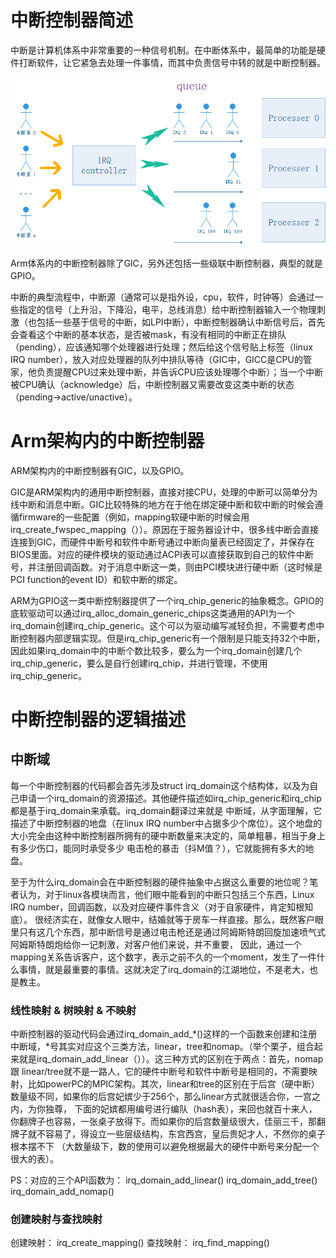 # 中断控制器简述

中断是计算机体系中非常重要的一种信号机制。在中断体系中，最简单的功能是硬件打断软件，让它紧急去处理一件事情，而其中负责信号中转的就是中断控制器。

![IRQ controller base function](https://github.com/Luojiaxing1991/picture/blob/master/IRQ_Controller_intro.png)

Arm体系内的中断控制器除了GIC，另外还包括一些级联中断控制器，典型的就是GPIO。

中断的典型流程中，中断源（通常可以是指外设，cpu，软件，时钟等）会通过一些指定的信号（上升沿，下降沿，电平，总线消息）给中断控制器输入一个物理刺激（也包括一些基于信号的中断，如LPI中断），中断控制器确认中断信号后，首先会查看这个中断的基本状态，是否被mask，有没有相同的中断正在排队（pending），应该通知哪个处理器进行处理；然后给这个信号贴上标签（linux IRQ number），放入对应处理器的队列中排队等待（GIC中，GICC是CPU的管家，他负责提醒CPU过来处理中断，并告诉CPU应该处理哪个中断）；当一个中断被CPU确认（acknowledge）后，中断控制器又需要改变这类中断的状态（pending->active/unactive）。

# Arm架构内的中断控制器
ARM架构内的中断控制器有GIC，以及GPIO。

GIC是ARM架构内的通用中断控制器，直接对接CPU，处理的中断可以简单分为线中断和消息中断。GIC比较特殊的地方在于他在绑定硬中断和软中断的时候会遵循firmware的一些配置（例如，mapping软硬中断的时候会用irq_create_fwspec_mapping（））。原因在于服务器设计中，很多线中断会直接连接到GIC，而硬件中断号和软件中断号通过中断向量表已经固定了，并保存在BIOS里面。对应的硬件模块的驱动通过ACPI表可以直接获取到自己的软件中断号，并注册回调函数。对于消息中断这一类，则由PCI模块进行硬中断（这时候是PCI function的event ID）和软中断的绑定。

ARM为GPIO这一类中断控制器提供了一个irq_chip_generic的抽象概念。GPIO的底软驱动可以通过irq_alloc_domain_generic_chips这类通用的API为一个irq_domain创建irq_chip_generic。这个可以为驱动编写减轻负担，不需要考虑中断控制器内部逻辑实现。但是irq_chip_generic有一个限制是只能支持32个中断，因此如果irq_domain中的中断个数比较多，要么为一个irq_domain创建几个irq_chip_generic，要么是自行创建irq_chip，并进行管理，不使用irq_chip_generic。

# 中断控制器的逻辑描述

## 中断域
每一个中断控制器的代码都会首先涉及struct irq_domain这个结构体，以及为自己申请一个irq_domain的资源描述。其他硬件描述如irq_chip_generic和irq_chip都是基于irq_domain来承载。irq_domain翻译过来就是
中断域，从字面理解，它描述了中断控制器的地盘（在linux IRQ number中占据多少个席位）。这个地盘的大小完全由这种中断控制器所拥有的硬中断数量来决定的，简单粗暴，相当于身上有多少伤口，能同时承受多少
电击枪的暴击（抖M值？），它就能拥有多大的地盘。

至于为什么irq_domain会在中断控制器的硬件抽象中占据这么重要的地位呢？笔者认为，对于linux各模块而言，他们眼中能看到的中断只包括三个东西，Linux IRQ number，回调函数，以及对应硬件事件含义（对于自家硬件，肯定知根知底）。
很经济实在，就像女人眼中，结婚就等于房车一样直接。那么，既然客户眼里只有这几个东西，那中断信号是通过电击枪还是通过阿姆斯特朗回旋加速喷气式阿姆斯特朗炮给你一记刺激，对客户他们来说，并不重要，
因此，通过一个mapping关系告诉客户，这个数字，表示之前不久的一个moment，发生了一件什么事情，就是最重要的事情。这就决定了irq_domain的江湖地位，不是老大，也是教主。

### 线性映射 & 树映射 & 不映射
中断控制器的驱动代码会通过irq_domain_add_*()这样的一个函数来创建和注册中断域，*号其实对应这个三类方法，linear，tree和nomap。（举个栗子，组合起来就是irq_domain_add_linear（））。这三种方式的区别在于两点：首先，nomap跟
linear/tree就不是一路人，它的硬件中断号和软件中断号是相同的，不需要映射，比如powerPC的MPIC架构。其次，linear和tree的区别在于后宫（硬中断）数量级不同，如果你的后宫妃嫔少于256个，那么linear方式就很适合你，一宫之内，为你独尊，
下面的妃嫔都用编号进行编队（hash表），来回也就百十来人，你翻牌子也容易，一张桌子放得下。而如果你的后宫数量级很大，佳丽三千，那翻牌子就不容易了，得设立一些层级结构，东宫西宫，皇后贵妃才人，不然你的桌子根本摆不下
（大数量级下，数的使用可以避免根据最大的硬件中断号来分配一个很大的表）。

PS：对应的三个API函数为： irq_domain_add_linear() irq_domain_add_tree() irq_domain_add_nomap()

### 创建映射与查找映射
创建映射： irq_create_mapping()
查找映射： irq_find_mapping()
